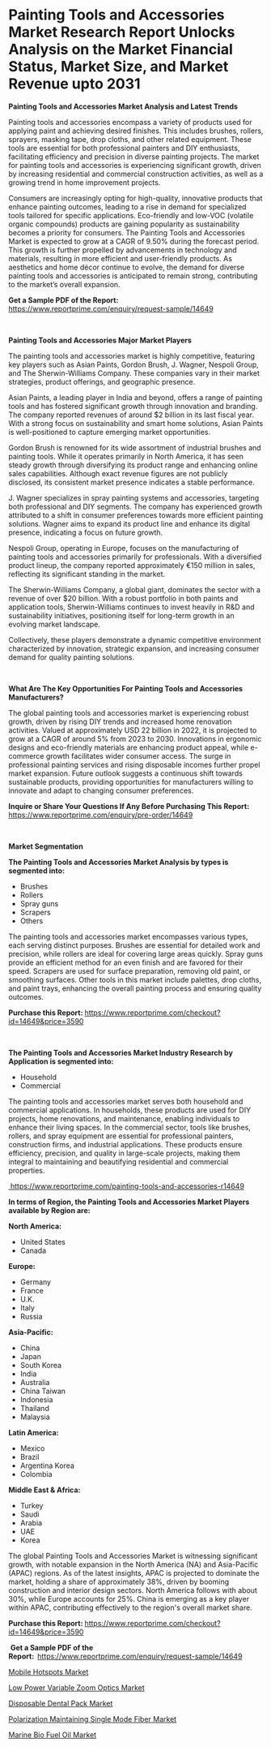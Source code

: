 <p><h1>Painting Tools and Accessories Market Research Report Unlocks Analysis on the Market Financial Status, Market Size, and Market Revenue upto 2031</h1></p><p><strong>Painting Tools and Accessories Market Analysis and Latest Trends</strong></p>
<p><p>Painting tools and accessories encompass a variety of products used for applying paint and achieving desired finishes. This includes brushes, rollers, sprayers, masking tape, drop cloths, and other related equipment. These tools are essential for both professional painters and DIY enthusiasts, facilitating efficiency and precision in diverse painting projects. The market for painting tools and accessories is experiencing significant growth, driven by increasing residential and commercial construction activities, as well as a growing trend in home improvement projects.</p><p>Consumers are increasingly opting for high-quality, innovative products that enhance painting outcomes, leading to a rise in demand for specialized tools tailored for specific applications. Eco-friendly and low-VOC (volatile organic compounds) products are gaining popularity as sustainability becomes a priority for consumers. The Painting Tools and Accessories Market is expected to grow at a CAGR of 9.50% during the forecast period. This growth is further propelled by advancements in technology and materials, resulting in more efficient and user-friendly products. As aesthetics and home décor continue to evolve, the demand for diverse painting tools and accessories is anticipated to remain strong, contributing to the market’s overall expansion.</p></p>
<p><strong>Get a Sample PDF of the Report:&nbsp;</strong> <a href="https://www.reportprime.com/enquiry/request-sample/14649?utm_campaign=1170&utm_medium=2&utm_source=Github&utm_content=ia&utm_term=11102024&utm_id=painting-tools-and-accessories">https://www.reportprime.com/enquiry/request-sample/14649</a></p>
<p>&nbsp;</p>
<p><strong>Painting Tools and Accessories Major Market Players</strong></p>
<p><p>The painting tools and accessories market is highly competitive, featuring key players such as Asian Paints, Gordon Brush, J. Wagner, Nespoli Group, and The Sherwin-Williams Company. These companies vary in their market strategies, product offerings, and geographic presence.</p><p>Asian Paints, a leading player in India and beyond, offers a range of painting tools and has fostered significant growth through innovation and branding. The company reported revenues of around $2 billion in its last fiscal year. With a strong focus on sustainability and smart home solutions, Asian Paints is well-positioned to capture emerging market opportunities.</p><p>Gordon Brush is renowned for its wide assortment of industrial brushes and painting tools. While it operates primarily in North America, it has seen steady growth through diversifying its product range and enhancing online sales capabilities. Although exact revenue figures are not publicly disclosed, its consistent market presence indicates a stable performance.</p><p>J. Wagner specializes in spray painting systems and accessories, targeting both professional and DIY segments. The company has experienced growth attributed to a shift in consumer preferences towards more efficient painting solutions. Wagner aims to expand its product line and enhance its digital presence, indicating a focus on future growth.</p><p>Nespoli Group, operating in Europe, focuses on the manufacturing of painting tools and accessories primarily for professionals. With a diversified product lineup, the company reported approximately €150 million in sales, reflecting its significant standing in the market.</p><p>The Sherwin-Williams Company, a global giant, dominates the sector with a revenue of over $20 billion. With a robust portfolio in both paints and application tools, Sherwin-Williams continues to invest heavily in R&D and sustainability initiatives, positioning itself for long-term growth in an evolving market landscape. </p><p>Collectively, these players demonstrate a dynamic competitive environment characterized by innovation, strategic expansion, and increasing consumer demand for quality painting solutions.</p></p>
<p>&nbsp;</p>
<p><strong>What Are The Key Opportunities For Painting Tools and Accessories Manufacturers?</strong></p>
<p><p>The global painting tools and accessories market is experiencing robust growth, driven by rising DIY trends and increased home renovation activities. Valued at approximately USD 22 billion in 2022, it is projected to grow at a CAGR of around 5% from 2023 to 2030. Innovations in ergonomic designs and eco-friendly materials are enhancing product appeal, while e-commerce growth facilitates wider consumer access. The surge in professional painting services and rising disposable incomes further propel market expansion. Future outlook suggests a continuous shift towards sustainable products, providing opportunities for manufacturers willing to innovate and adapt to changing consumer preferences.</p></p>
<p><strong>Inquire or Share Your Questions If Any Before Purchasing This Report:</strong> <a href="https://www.reportprime.com/enquiry/pre-order/14649?utm_campaign=1170&utm_medium=2&utm_source=Github&utm_content=ia&utm_term=11102024&utm_id=painting-tools-and-accessories">https://www.reportprime.com/enquiry/pre-order/14649</a></p>
<p>&nbsp;</p>
<p><strong>Market Segmentation</strong></p>
<p><strong>The Painting Tools and Accessories Market Analysis by types is segmented into:</strong></p>
<p><ul><li>Brushes</li><li>Rollers</li><li>Spray guns</li><li>Scrapers</li><li>Others</li></ul></p>
<p><p>The painting tools and accessories market encompasses various types, each serving distinct purposes. Brushes are essential for detailed work and precision, while rollers are ideal for covering large areas quickly. Spray guns provide an efficient method for an even finish and are favored for their speed. Scrapers are used for surface preparation, removing old paint, or smoothing surfaces. Other tools in this market include palettes, drop cloths, and paint trays, enhancing the overall painting process and ensuring quality outcomes.</p></p>
<p><strong>Purchase this Report:&nbsp;</strong><a href="https://www.reportprime.com/checkout?id=14649&price=3590&utm_campaign=1170&utm_medium=2&utm_source=Github&utm_content=ia&utm_term=11102024&utm_id=painting-tools-and-accessories">https://www.reportprime.com/checkout?id=14649&price=3590</a></p>
<p>&nbsp;</p>
<p><strong>The Painting Tools and Accessories Market Industry Research by Application is segmented into:</strong></p>
<p><ul><li>Household</li><li>Commercial</li></ul></p>
<p><p>The painting tools and accessories market serves both household and commercial applications. In households, these products are used for DIY projects, home renovations, and maintenance, enabling individuals to enhance their living spaces. In the commercial sector, tools like brushes, rollers, and spray equipment are essential for professional painters, construction firms, and industrial applications. These products ensure efficiency, precision, and quality in large-scale projects, making them integral to maintaining and beautifying residential and commercial properties.</p></p>
<p><a href="https://www.reportprime.com/painting-tools-and-accessories-r14649?utm_campaign=1170&utm_medium=2&utm_source=Github&utm_content=ia&utm_term=11102024&utm_id=painting-tools-and-accessories">&nbsp;https://www.reportprime.com/painting-tools-and-accessories-r14649</a></p>
<p><strong>In terms of Region, the Painting Tools and Accessories Market Players available by Region are:</strong></p>
<p>
    <p> <strong> North America: </strong>
        <ul>
            <li>United States</li>
            <li>Canada</li>
        </ul>
        </p> 
    <p> <strong> Europe: </strong>
        <ul>
            <li>Germany</li>
            <li>France</li>
            <li>U.K.</li>
            <li>Italy</li>
            <li>Russia</li>
        </ul>
        </p> 
    <p> <strong> Asia-Pacific: </strong>
        <ul>
            <li>China</li>
            <li>Japan</li>
            <li>South Korea</li>
            <li>India</li>
            <li>Australia</li>
            <li>China Taiwan</li>
            <li>Indonesia</li>
            <li>Thailand</li>
            <li>Malaysia</li>
        </ul>
        </p> 
    <p> <strong> Latin America: </strong>
        <ul>
            <li>Mexico</li>
            <li>Brazil</li>
            <li>Argentina Korea</li>
            <li>Colombia</li>
        </ul>
        </p> 
    <p> <strong> Middle East & Africa: </strong>
        <ul>
            <li>Turkey</li>
            <li>Saudi</li>
            <li>Arabia</li>
            <li>UAE</li>
            <li>Korea</li>
        </ul>
    </p>
    </p>
<p><p>The global Painting Tools and Accessories Market is witnessing significant growth, with notable expansion in the North America (NA) and Asia-Pacific (APAC) regions. As of the latest insights, APAC is projected to dominate the market, holding a share of approximately 38%, driven by booming construction and interior design sectors. North America follows with about 30%, while Europe accounts for 25%. China is emerging as a key player within APAC, contributing effectively to the region's overall market share.</p></p>
<p><strong>Purchase this Report: </strong><a href="https://www.reportprime.com/checkout?id=14649&price=3590&utm_campaign=1170&utm_medium=2&utm_source=Github&utm_content=ia&utm_term=11102024&utm_id=painting-tools-and-accessories">https://www.reportprime.com/checkout?id=14649&price=3590</a></p>
<p>&nbsp;<strong>Get a Sample PDF of the Report:&nbsp;&nbsp;</strong><a href="https://www.reportprime.com/enquiry/request-sample/14649?utm_campaign=1170&utm_medium=2&utm_source=Github&utm_content=ia&utm_term=11102024&utm_id=painting-tools-and-accessories">https://www.reportprime.com/enquiry/request-sample/14649</a></p>
<p><strong></strong></p>
<p><p><a href="https://issuu.com/reportprime-2/docs/mobile-hotspots-market-size-2030.pp_c9f34afc296a1c?utm_campaign=1170&utm_medium=2&utm_source=Github&utm_content=ia&utm_term=11102024&utm_id=painting-tools-and-accessories">Mobile Hotspots Market</a></p><p><a href="https://www.linkedin.com/pulse/comprehensive-low-power-variable-zoom-optics-market-report-segmentation-ezcqc?utm_campaign=1170&utm_medium=2&utm_source=Github&utm_content=ia&utm_term=11102024&utm_id=painting-tools-and-accessories">Low Power Variable Zoom Optics Market</a></p><p><a href="https://www.linkedin.com/pulse/disposable-dental-pack-market-innovations-trends-comprehensive-nr0ge?utm_campaign=1170&utm_medium=2&utm_source=Github&utm_content=ia&utm_term=11102024&utm_id=painting-tools-and-accessories">Disposable Dental Pack Market</a></p><p><a href="https://issuu.com/reportprime-2/docs/polarization-maintaining-single-mod_95029cc03c551e?utm_campaign=1170&utm_medium=2&utm_source=Github&utm_content=ia&utm_term=11102024&utm_id=painting-tools-and-accessories">Polarization Maintaining Single Mode Fiber Market</a></p><p><a href="https://www.linkedin.com/pulse/marine-bio-fuel-oil-market-growth-segmentation-regional-qiqpe?utm_campaign=1170&utm_medium=2&utm_source=Github&utm_content=ia&utm_term=11102024&utm_id=painting-tools-and-accessories">Marine Bio Fuel Oil Market</a></p></p>